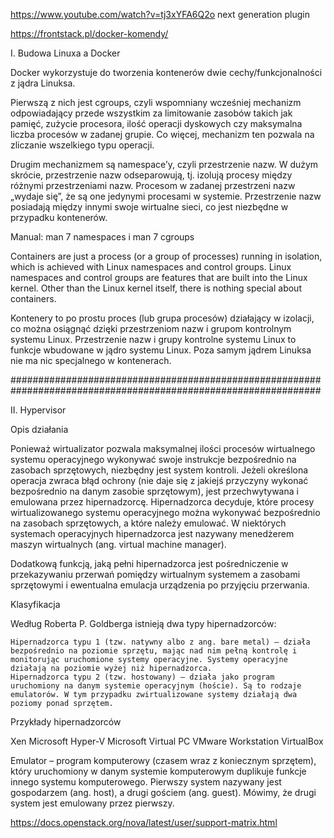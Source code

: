 https://www.youtube.com/watch?v=tj3xYFA6Q2o next generation plugin




https://frontstack.pl/docker-komendy/

I. Budowa Linuxa a Docker

Docker wykorzystuje do tworzenia kontenerów dwie cechy/funkcjonalności z jądra Linuksa. 

Pierwszą z nich jest cgroups, 
czyli wspomniany wcześniej mechanizm odpowiadający przede wszystkim za limitowanie zasobów takich jak pamięć, zużycie procesora, 
ilość operacji dyskowych czy maksymalna liczba procesów w zadanej grupie. Co więcej, mechanizm ten pozwala na zliczanie wszelkiego typu operacji.

Drugim mechanizmem są namespace’y, 
czyli przestrzenie nazw. W dużym skrócie, przestrzenie nazw odseparowują, tj. izolują procesy między różnymi przestrzeniami nazw. 
Procesom w zadanej przestrzeni nazw „wydaje się”, że są one jedynymi procesami w systemie. Przestrzenie nazw posiadają między innymi 
swoje wirtualne sieci, co jest niezbędne w przypadku kontenerów.

Manual:
man 7 namespaces i 
man 7 cgroups 

Containers are just a process (or a group of processes) running in isolation, which is achieved with Linux namespaces and control groups. 
Linux namespaces and control groups are features that are built into the Linux kernel. Other than the Linux kernel itself, there is nothing special about containers.

Kontenery to po prostu proces (lub grupa procesów) działający w izolacji, co można osiągnąć dzięki przestrzeniom nazw i grupom kontrolnym systemu Linux.
Przestrzenie nazw i grupy kontrolne systemu Linux to funkcje wbudowane w jądro systemu Linux. Poza samym jądrem Linuksa nie ma nic specjalnego w kontenerach.

################################################################################################################

II. Hypervisor

Opis działania

Ponieważ wirtualizator pozwala maksymalnej ilości procesów wirtualnego systemu operacyjnego wykonywać swoje instrukcje bezpośrednio na zasobach sprzętowych, niezbędny jest system kontroli. Jeżeli określona operacja zwraca błąd ochrony (nie daje się z jakiejś przyczyny wykonać bezpośrednio na danym zasobie sprzętowym), jest przechwytywana i emulowana przez hipernadzorcę. Hipernadzorca decyduje, które procesy wirtualizowanego systemu operacyjnego można wykonywać bezpośrednio na zasobach sprzętowych, a które należy emulować. W niektórych systemach operacyjnych hipernadzorca jest nazywany menedżerem maszyn wirtualnych (ang. virtual machine manager).

Dodatkową funkcją, jaką pełni hipernadzorca jest pośredniczenie w przekazywaniu przerwań pomiędzy wirtualnym systemem a zasobami sprzętowymi i ewentualna emulacja urządzenia po przyjęciu przerwania.

Klasyfikacja

Według Roberta P. Goldberga istnieją dwa typy hipernadzorców:

    Hipernadzorca typu 1 (tzw. natywny albo z ang. bare metal) – działa bezpośrednio na poziomie sprzętu, mając nad nim pełną kontrolę i monitorując uruchomione systemy operacyjne. Systemy operacyjne działają na poziomie wyżej niż hipernadzorca.
    Hipernadzorca typu 2 (tzw. hostowany) – działa jako program uruchomiony na danym systemie operacyjnym (hoście). Są to rodzaje emulatorów. W tym przypadku zwirtualizowane systemy działają dwa poziomy ponad sprzętem.

Przykłady hipernadzorców

Xen
Microsoft Hyper-V
Microsoft Virtual PC
VMware Workstation
VirtualBox

Emulator – program komputerowy (czasem wraz z koniecznym sprzętem), który uruchomiony w danym systemie komputerowym duplikuje funkcje innego systemu komputerowego. Pierwszy system nazywany jest gospodarzem (ang. host), a drugi gościem (ang. guest). Mówimy, że drugi system jest emulowany przez pierwszy.


https://docs.openstack.org/nova/latest/user/support-matrix.html
